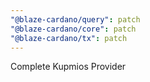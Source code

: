 ```yaml
---
"@blaze-cardano/query": patch
"@blaze-cardano/core": patch
"@blaze-cardano/tx": patch
---
```


Complete Kupmios Provider
